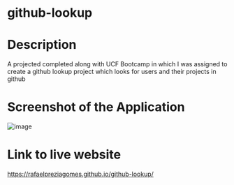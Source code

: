 # github-lookup

# Description

A projected completed along with UCF Bootcamp in which I was assigned to create a github lookup project which looks for users and their projects in github

# Screenshot of the Application

![image](https://user-images.githubusercontent.com/60278396/173398896-f6483571-5e92-4c20-a1b8-e3f353338902.png)

# Link to live website

https://rafaelpreziagomes.github.io/github-lookup/
